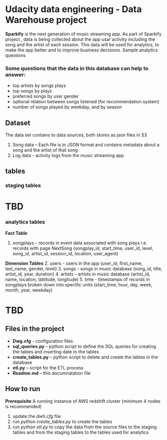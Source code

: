 # Udacity data engineering - Data Warehouse project

**Sparkify** is the next generation of music streaming app. As part of Sparkify project , data is being collected about the app usar activity including the song and the artist of each session. This data will be used for analytics, to make the app better and to improve business decisions.
Sample analytics questions

### Some questions that the data in this database can help to answer:
-	top artists by songs plays
-	top songs by plays
-	preferred songs by user gender
-	optional relation between songs listened (for recommendation system)  
-	number of songs played by weekday, and by season


## Dataset
The data set contains to data sources, both stores as json files in S3
1.	Song data – Each file is in JSON format and contains metadata about a song and the artist of that song
2.	Log data - activity logs from the music streaming app

## tables
### staging tables

# TBD
### analytics tables

**Fact Table**
1.	songplays - records in event data associated with song plays i.e. records with page NextSong 
      (songplay_id, start_time, user_id, level, song_id, artist_id, session_id, location, user_agent)

**Dimension Tables**
2.	users - users in the app
      (user_id, first_name, last_name, gender, level)
3.	songs - songs in music database
    (song_id, title, artist_id, year, duration)
4.	artists - artists in music database
    (artist_id, name, location, lattitude, longitude)
5.	time - timestamps of records in songplays broken down into specific units
    (start_time, hour, day, week, month, year, weekday)

# TBD

## Files in the project
- **Dwg.cfg** 	- configuration files
- **sql_queries.py** – python script to define the SQL queries for creating the tables and inserting date to the tables
- **create_tables.py** – python script to delete and create the tables in the database
- **etl.py** – script for the ETL process
- **Readme.md** – this documnatation file

## How to run

**Prerequisite**
A running instance of AWS redshift cluster (minimum 4 nodes is recommended)

1. update the *dwh.cfg* file
2. run *python create_tables.py* to create the tables
3. run *python etl.py* to copy the data from the source files to the staging tables and from the staging tables to the tables used for analytics
